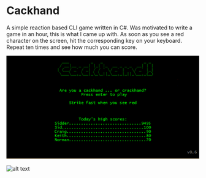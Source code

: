 # Cackhand
A simple reaction based CLI game written in C#. Was motivated to write a game in an hour, this is what I came up with. As soon as you see a red 
character on the screen, hit the corresponding key on your keyboard. Repeat ten times and see how much you can score.

![alt text](https://github.com/craigshaw/Cackhand/blob/master/Cackhand/Screenshots/Title.PNG "Title Screen")


![alt text](http://gdurl.com/NTv6 "In Game")
